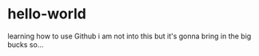 # hello-world
learning how to use Github
i am not into this but it's gonna bring in the big bucks so...

